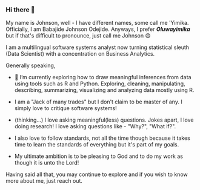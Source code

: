 ### Hi there 👋
My name is Johnson, well - I have different names, some call me 'Yimika. Officially, I am Babajide Johnson Odejide. Anyways, I prefer ***Oluwayimika*** but if that's difficult to pronounce, just call me Johnson 😄 

I am a multilingual software systems analyst now turning statistical sleuth (Data Scientist) with a concentration on Business Analytics.

Generally speaking, 

- 🔭 I’m currently exploring how to draw meaningful inferences from data using tools such as R and Python. Exploring, cleaning, manipulating, describing, summarizing, visualizing and analyzing data mostly using R.

- I am a "Jack of many trades" but I don't claim to be master of any. I simply love to critique software systems!

- (thinking...) I love asking meaningful(less) questions. Jokes apart, I love doing research! I love asking questions like - "Why?", "What if?".

- I also love to follow standards, not all the time though because it takes time to learn the standards of everything but it's part of my goals. 

- My ultimate ambition is to be pleasing to God and to do my work as though it is unto the Lord!

Having said all that, you may continue to explore and if you wish to know more about me, just reach out.

<!--
**yimjohns/yimjohns** is a ✨ _special_ ✨ repository because its `README.md` (this file) appears on your GitHub profile.

Here are some ideas to get you started:

- 🌱 I’m currently learning ...
- 👯 I’m looking to collaborate on ...
- 🤔 I’m looking for help with ...
- 💬 Ask me about ...
- 📫 How to reach me: ...
- 😄 Pronouns: ...
- ⚡ Fun fact: ...
-->
